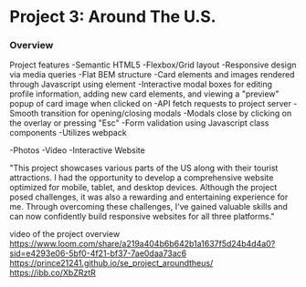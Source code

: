 # Project 3: Around The U.S.

### Overview

Project features
-Semantic HTML5
-Flexbox/Grid layout
-Responsive design via media queries
-Flat BEM structure
-Card elements and images rendered through Javascript using element
-Interactive modal boxes for editing profile information, adding new card elements, and viewing a "preview" popup of card image when clicked on
-API fetch requests to project server
-Smooth transition for opening/closing modals
-Modals close by clicking on the overlay or pressing "Esc"
-Form validation using Javascript class components
-Utilizes webpack

-Photos
-Video
-Interactive Website

"This project showcases various parts of the US along with their tourist attractions. I had the opportunity to develop a comprehensive website optimized for mobile, tablet, and desktop devices. Although the project posed challenges, it was also a rewarding and entertaining experience for me. Through overcoming these challenges, I've gained valuable skills and can now confidently build responsive websites for all three platforms."

video of the project overview
https://www.loom.com/share/a219a404b6b642b1a1637f5d24b4d4a0?sid=e4293e06-5bf0-4f21-bf37-7ae0daa73ac6
https://prince21241.github.io/se_project_aroundtheus/
https://ibb.co/XbZRztR
